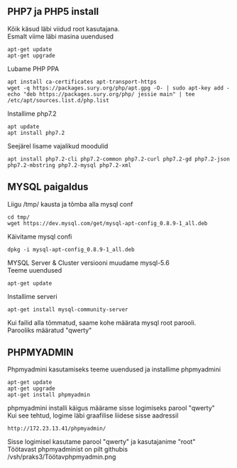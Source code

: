 ## PHP7 ja PHP5 install
Kõik käsud läbi viidud root kasutajana.  
Esmalt viime läbi masina uuendused
```
apt-get update
apt-get upgrade
```
Lubame PHP PPA
```
apt install ca-certificates apt-transport-https 
wget -q https://packages.sury.org/php/apt.gpg -O- | sudo apt-key add -
echo "deb https://packages.sury.org/php/ jessie main" | tee /etc/apt/sources.list.d/php.list
```
Installime php7.2
```
apt update
apt install php7.2
```
Seejärel lisame vajalikud moodulid
```
apt install php7.2-cli php7.2-common php7.2-curl php7.2-gd php7.2-json php7.2-mbstring php7.2-mysql php7.2-xml
```
## MYSQL paigaldus
Liigu /tmp/ kausta ja tõmba alla mysql conf
```
cd tmp/
wget https://dev.mysql.com/get/mysql-apt-config_0.8.9-1_all.deb
```
Käivitame mysql confi
```
dpkg -i mysql-apt-config_0.8.9-1_all.deb
```
MYSQL Server & Cluster versiooni muudame mysql-5.6  
Teeme uuendused
```
apt-get update
```
Installime serveri
```
apt-get install mysql-community-server
```
Kui failid alla tõmmatud, saame kohe määrata mysql root parooli.  
Parooliks määratud "qwerty"
## PHPMYADMIN
Phpmyadmini kasutamiseks teeme uuendused ja installime phpmyadmini
```
apt-get update
apt-get upgrade
apt-get install phpmyadmin
```
phpmyadmini installi käigus määrame sisse logimiseks parool "qwerty"  
Kui see tehtud, logime läbi graafilise liidese sisse aadressil
```
http://172.23.13.41/phpmyadmin/
```
Sisse logimisel kasutame parool "qwerty" ja kasutajanime "root"  
Töötavast phpmyadminist on pilt githubis /vsh/praks3/Töötavphpmyadmin.png


